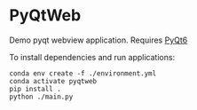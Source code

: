 # PyQtWeb
Demo pyqt webview application.  Requires [PyQt6](https://doc.qt.io/qtforpython-6/index.html#)

To install dependencies and run applications:

```
conda env create -f ./environment.yml
conda activate pyqtweb
pip install .
python ./main.py
```


